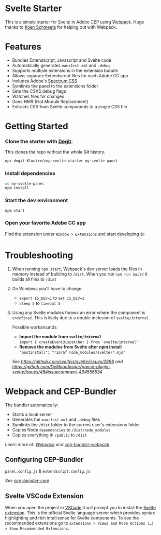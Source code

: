 # Svelte Starter

This is a simple starter for [Svelte](https://svelte.dev) in Adobe [CEP](https://github.com/Adobe-CEP/CEP-Resources) using [Webpack](https://github.com/webpack/webpack). Huge thanks to [Koen Schmeets](https://github.com/vespakoen) for helping out with Webpack.

# Features

- Bundles Extendscript, Javascript and Svelte code
- Automatically generates `manifest.xml` and `.debug`
- Supports multiple extensions in the extension bundle
- Allows separate Extendscript files for each Adobe CC app
- Includes Adobe's [Spectrum CSS](https://github.com/adobe/spectrum-css)
- Symlinks the panel to the extensions folder 
- Sets the CSXS debug flags
- Watches files for changes
- Does HMR (Hot Module Replacement)
- Extracts CSS from Svelte components to a single CSS file

# Getting Started

### Clone the starter with [Degit](https://github.com/Rich-Harris/degit).
This clones the repo without the whole Git history.
```bash
npx degit Klustre/cep-svelte-starter my-svelte-panel
```

### Install dependencies
```bash
cd my-svelte-panel
npm install
```

### Start the dev environment
```bash
npm start
```

### Open your favorite Adobe CC app
Find the extension under `Window > Extensions` and start developing 👍

# Troubleshooting
1. When running `npm start`, Webpack's dev server loads the files in memory instead of building to `/dist`. When you run `npm run build` it builds all files to `/dist`

1. On Windows you'll have to change:
    - `export IS_DEV=1` to `set IS_DEV=1`
    - `sleep 5` to `timeout 5`

1. Using any Svelte modules throws an error where the component is `undefined`. This is likely due to a double inclusion of `svelte/internal`.  

    Possible workarounds:
    - **Import the module from `svelte/internal`**  
    `import { createEventDispatcher } from 'svelte/internal'`
    - **Remove the modules from Svelte after npm install**  
    `"postinstall": "rimraf node_modules/svelte/*.mjs"`

    *See https://github.com/sveltejs/svelte/issues/2896 and https://github.com/DeMoorJasper/parcel-plugin-svelte/issues/46#issuecomment-494556534*

# Webpack and CEP-Bundler

The bundler automatically:
- Starts a local server
- Generates the `manifest.xml` and `.debug` files
- Symlinks the `/dist` folder to the current user's extensions folder
- Copies Node `dependencies` to `/dist/node_modules`
- Copies everything in `/public` to `/dist`

*Learn more at: [Webpack](https://github.com/webpack/webpack) and [cep-bundler-webpack](https://github.com/adobe-extension-tools/cep-bundler-webpack)*

## Configuring CEP-Bundler

`panel.config.js` & `extendscript.config.js`

*See [cep-bundler-core](https://github.com/adobe-extension-tools/cep-bundler-core)*

## Svelte VSCode Extension

When you open the project in [VSCode](https://code.visualstudio.com/) it will prompt you to install the [Svelte extension](https://marketplace.visualstudio.com/items?itemName=svelte.svelte-vscode). This is the official Svelte language server which provides syntax highlighting and rich intellisense for Svelte components. To see the recommended extensions go to `Extensions > Views and More Actions (…) > Show Recommended Extensions`.
